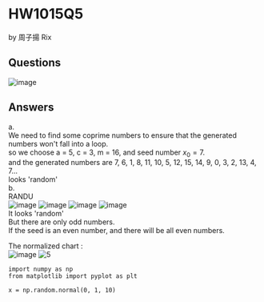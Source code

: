 # HW1015Q5

by 周子揚 Rix

## Questions 

![image](https://github.com/user-attachments/assets/ff45c0f7-5594-43c3-a4f1-aa21149cf166)

## Answers

a.  
We need to find some coprime numbers to ensure that the generated numbers won't fall into a loop.  
so we choose a = 5, c = 3, m = 16, and seed number $x_0 = 7$.  
and the generated numbers are 7, 6, 1, 8, 11, 10, 5, 12, 15, 14, 9, 0, 3, 2, 13, 4, 7...  
looks 'random'  
b.  
RANDU  
![image](https://github.com/user-attachments/assets/106f2f9e-b496-4a97-8248-1461fef7f646)
![image](https://github.com/user-attachments/assets/e3907781-91ab-4297-83e3-2d1d61b2d3b6)
![image](https://github.com/user-attachments/assets/28fff1f1-8a92-4d21-b4dd-1b10c9f4cfb8)
![image](https://github.com/user-attachments/assets/07810a6c-5272-469e-bac7-d371efb2ed26)  
It looks 'random'  
But there are only odd numbers.  
If the seed is an even number, and there will be all even numbers.  

The normalized chart :  
![image](https://github.com/user-attachments/assets/15fcc500-f235-4b64-8ded-2937cbf87dea)
![5](https://github.com/user-attachments/assets/3599a9d9-3144-439c-a70f-086b9d01db59)

```
import numpy as np
from matplotlib import pyplot as plt

x = np.random.normal(0, 1, 10)
```


